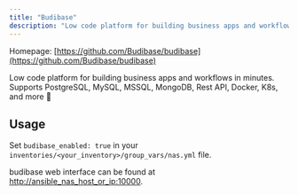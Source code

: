 ```yaml
---
title: "Budibase"
description: "Low code platform for building business apps and workflows in minutes"
---
```


Homepage: [https://github.com/Budibase/budibase](https://github.com/Budibase/budibase)

Low code platform for building business apps and workflows in minutes. Supports PostgreSQL, MySQL, MSSQL, MongoDB, Rest API, Docker, K8s, and more 🚀

## Usage

Set `budibase_enabled: true` in your `inventories/<your_inventory>/group_vars/nas.yml` file.

budibase web interface can be found at [http://ansible_nas_host_or_ip:10000](http://ansible_nas_host_or_ip:10000).
